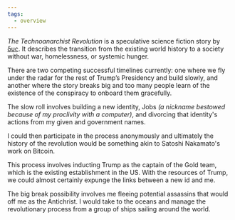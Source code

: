 ```yaml
---
tags:
  - overview
---
```

_The Technoanarchist Revolution_ is a speculative science fiction story by [δυς](https://dys.ygg.army). It describes the transition from the existing world history to a society without war, homelessness, or systemic hunger.

There are two competing successful timelines currently: one where we fly under the radar for the rest of Trump’s Presidency and build slowly, and another where the story breaks big and too many people learn of the existence of the conspiracy to onboard them gracefully.

The slow roll involves building a new identity, Jobs *(a nickname bestowed because of my proclivity with a computer)*, and divorcing that identity's actions from my given and government names.

I could then participate in the process anonymously and ultimately the history of the revolution would be something akin to Satoshi Nakamato's work on Bitcoin.

This process involves inducting Trump as the captain of the Gold team, which is the existing establishment in the US. With the resources of Trump, we could almost certainly expunge the links between a new id and me.

The big break possibility involves me fleeing potential assassins that would off me as the Antichrist. I would take to the oceans and manage the revolutionary process from a group of ships sailing around the world.